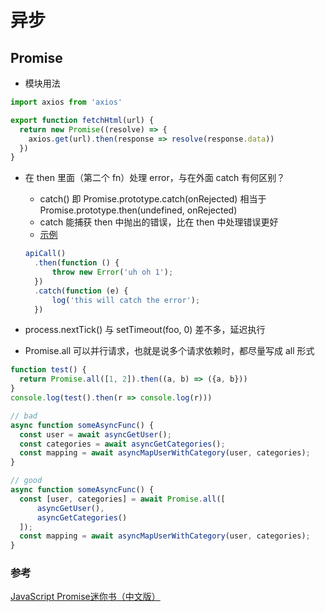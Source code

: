 # 异步

## Promise
* 模块用法
```js
import axios from 'axios'

export function fetchHtml(url) {
  return new Promise((resolve) => {
    axios.get(url).then(response => resolve(response.data))
  })
}
```
* 在 then 里面（第二个 fn）处理 error，与在外面 catch 有何区别？
  - catch() 即 Promise.prototype.catch(onRejected) 相当于 Promise.prototype.then(undefined, onRejected)
  - catch 能捕获 then 中抛出的错误，比在 then 中处理错误更好
  - [示例](https://jsfiddle.net/x9bjmwo2/4/)

  ```js
  apiCall()
    .then(function () {
        throw new Error('uh oh 1');
    })
    .catch(function (e) {
        log('this will catch the error');
    })
  ```
* process.nextTick() 与 setTimeout(foo, 0) 差不多，延迟执行

* Promise.all
可以并行请求，也就是说多个请求依赖时，都尽量写成 all 形式
```js
function test() {
  return Promise.all([1, 2]).then((a, b) => ({a, b}))
}
console.log(test().then(r => console.log(r)))

// bad
async function someAsyncFunc() {
  const user = await asyncGetUser();
  const categories = await asyncGetCategories();
  const mapping = await asyncMapUserWithCategory(user, categories);
}

// good
async function someAsyncFunc() {
  const [user, categories] = await Promise.all([
      asyncGetUser(),
      asyncGetCategories()
  ]);
  const mapping = await asyncMapUserWithCategory(user, categories);
}
```
### 参考
[JavaScript Promise迷你书（中文版）](http://liubin.org/promises-book/)

